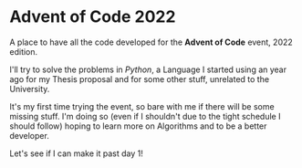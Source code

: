 # Advent of Code 2022

A place to have all the code developed for the __Advent of Code__ event, 2022 edition.

I'll try to solve the problems in _Python_, a Language I started using an year ago for my Thesis proposal and for some other stuff, unrelated to the University.

It's my first time trying the event, so bare with me if there will be some missing stuff. 
I'm doing so (even if I shouldn't due to the tight schedule I should follow) hoping to learn more on Algorithms and to be a better developer.

Let's see if I can make it past day 1!
